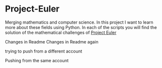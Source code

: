 # Project-Euler

Merging mathematics and computer science. In this project I want to learn more about these fields using Python. In each of the scripts you will find the solution of the mathematical challenges of [Project Euler](https://projecteuler.net/)

Changes in Readme
Changes in Readme again
 
trying to push from a different account

Pushing from the same account